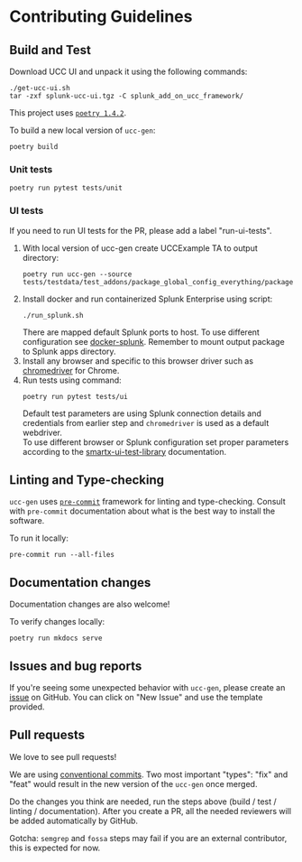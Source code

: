 # Contributing Guidelines

## Build and Test

Download UCC UI and unpack it using the following commands:

```
./get-ucc-ui.sh
tar -zxf splunk-ucc-ui.tgz -C splunk_add_on_ucc_framework/
```

This project uses [`poetry 1.4.2`](https://python-poetry.org/).

To build a new local version of `ucc-gen`:

```
poetry build
```

### Unit tests

```
poetry run pytest tests/unit
```

### UI tests

If you need to run UI tests for the PR, please add a label "run-ui-tests". 

1. With local version of ucc-gen create UCCExample TA to output directory:
    ```
    poetry run ucc-gen --source tests/testdata/test_addons/package_global_config_everything/package
    ```
2. Install docker and run containerized Splunk Enterprise using script:
    ```
    ./run_splunk.sh
    ```
   There are mapped default Splunk ports to host. To use different configuration see [docker-splunk](https://splunk.github.io/docker-splunk/). Remember to mount output package to Splunk apps directory.
3. Install any browser and specific to this browser driver such as [chromedriver](https://chromedriver.chromium.org/getting-started/) for Chrome.
4. Run tests using command:
    ```
    poetry run pytest tests/ui
    ```
   Default test parameters are using Splunk connection details and credentials from earlier step and `chromedriver` is used as a default webdriver.  
   To use different browser or Splunk configuration set proper parameters according to the [smartx-ui-test-library](https://addon-factory-smartx-ui-test-library.readthedocs.io/en/latest/how_to_use.html) documentation.

## Linting and Type-checking

`ucc-gen` uses [`pre-commit`](https://pre-commit.com) framework for linting and type-checking.
Consult with `pre-commit` documentation about what is the best way to install the software.

To run it locally:

```
pre-commit run --all-files
```

## Documentation changes

Documentation changes are also welcome!

To verify changes locally:

```
poetry run mkdocs serve
```

## Issues and bug reports

If you're seeing some unexpected behavior with `ucc-gen`, please create an [issue](https://github.com/splunk/addonfactory-ucc-generator/issues) on GitHub. You can click on "New Issue" and use the template provided.

## Pull requests

We love to see pull requests!

We are using [conventional commits](https://www.conventionalcommits.org/en/v1.0.0/).
Two most important "types": "fix" and "feat" would result in the new version of the `ucc-gen` once merged.

Do the changes you think are needed, run the steps above (build / test / linting / documentation).
After you create a PR, all the needed reviewers will be added automatically by GitHub.

Gotcha: `semgrep` and `fossa` steps may fail if you are an external contributor, this is expected for now.
